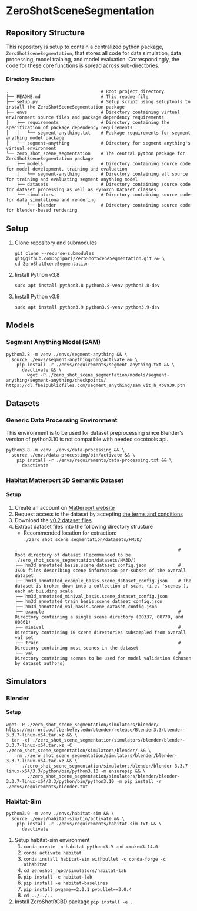 # ZeroShotSceneSegmentation

## Repository Structure

This repository is setup to contain a centralized python package, `ZeroShotSceneSegmentation`, that stores all code for data simulation, data processing, model training, and model evaluation. Correspondingly, the code for these core functions is spread across sub-directories.

#### Directory Structure

```
.                                   # Root project directory
├── README.md                       # This readme file
├── setup.py                        # Setup script using setuptools to install the ZeroShotSceneSegmentation package
├── envs                            # Directory containing virtual environment source files and package dependency requirements
│   ├── requirements                # Directory containing the specification of package dependency requirements
│   │   └── segment-anything.txt    # Package requirements for segment anything model package
│   └── segment-anything            # Directory for segment anything's virtual environment
└── zero_shot_scene_segmentation    # The central python package for ZeroShotSceneSegmentation package
    ├── models                      # Directory containing source code for model development, training and evaluation
    │   └── segment-anything        # Directory containing all source for training and evaluating segment anything model
    ├── datasets                    # Directory containing source code for dataset processing as well as PyTorch Dataset classes
    └── simulators                  # Directory containing source code for data simulationa and rendering
        └── blender                 # Directory containing source code for blender-based rendering
```


## Setup

1. Clone repository and submodules

    ```
    git clone --recurse-submodules git@github.com:opipari/ZeroShotSceneSegmentation.git && \
    cd ZeroShotSceneSegmentation
    ```

2. Install Python v3.8

    ```
    sudo apt install python3.8 python3.8-venv python3.8-dev
    ```

3. Install Python v3.9

    ```
    sudo apt install python3.9 python3.9-venv python3.9-dev
    ```



## Models

### Segment Anything Model (SAM)

```
python3.8 -m venv ./envs/segment-anything && \
  source ./envs/segment-anything/bin/activate && \
    pip install -r ./envs/requirements/segment-anything.txt && \
      deactivate && \
        wget -P ./zero_shot_scene_segmentation/models/segment-anything/segment-anything/checkpoints/ https://dl.fbaipublicfiles.com/segment_anything/sam_vit_h_4b8939.pth
```

## Datasets

### Generic Data Processing Environment

This environment is to be used for dataset preprocessing since Blender's version of python3.10 is not compatible with needed cocotools api.

```
python3.8 -m venv ./envs/data-processing && \
  source ./envs/data-processing/bin/activate && \
    pip install -r ./envs/requirements/data-processing.txt && \
      deactivate
```

### [Habitat Matterport 3D Semantic Dataset](https://aihabitat.org/datasets/hm3d-semantics/)

#### Setup

1. Create an account on [Matterport website](https://buy.matterport.com/free-account-register?_ga=2.183460966.1764739312.1687379653-577208820.1687379653)
2. Request access to the dataset by accepting [the terms and conditions](https://matterport.com/matterport-end-user-license-agreement-academic-use-model-data)
3. Download the [v0.2 dataset files](https://github.com/matterport/habitat-matterport-3dresearch#-downloading-hm3d-v02)
4. Extract dataset files into the following directory structure
   - Recommended location for extraction: `./zero_shot_scene_segmentation/datasets/HM3D/`
    ```
    .                                                             # Root directory of dataset (Recommended to be ./zero_shot_scene_segmentation/datasets/HM3D/)
    ├── hm3d_annotated_basis.scene_dataset_config.json            # JSON files describing scene information per-subset of the overall dataset
    ├── hm3d_annotated_example_basis.scene_dataset_config.json    # The dataset is broken down into a collection of scans (i.e. 'scenes'), each at building scale
    ├── hm3d_annotated_minival_basis.scene_dataset_config.json
    ├── hm3d_annotated_train_basis.scene_dataset_config.json
    ├── hm3d_annotated_val_basis.scene_dataset_config.json
    ├── example                                                   # Directory containing a single scene directory (00337, 00770, and 00861)
    ├── minival                                                   # Directory containing 10 scene directories subsampled from overall val set
    ├── train                                                     # Directory containing most scenes in the dataset
    └── val                                                       # Directory containing scenes to be used for model validation (chosen by dataset authors)
    ```

## Simulators

### Blender

#### Setup

```
wget -P ./zero_shot_scene_segmentation/simulators/blender/ https://mirrors.ocf.berkeley.edu/blender/release/Blender3.3/blender-3.3.7-linux-x64.tar.xz && \
  tar -xf ./zero_shot_scene_segmentation/simulators/blender/blender-3.3.7-linux-x64.tar.xz -C ./zero_shot_scene_segmentation/simulators/blender/ && \
    rm ./zero_shot_scene_segmentation/simulators/blender/blender-3.3.7-linux-x64.tar.xz && \
      ./zero_shot_scene_segmentation/simulators/blender/blender-3.3.7-linux-x64/3.3/python/bin/python3.10 -m ensurepip && \
        ./zero_shot_scene_segmentation/simulators/blender/blender-3.3.7-linux-x64/3.3/python/bin/python3.10 -m pip install -r ./envs/requirements/blender.txt
```

### Habitat-Sim


```
python3.9 -m venv ./envs/habitat-sim && \
  source ./envs/habitat-sim/bin/activate && \
    pip install -r ./envs/requirements/habitat-sim.txt && \
      deactivate
```

1. Setup habitat-sim environment
    1. `conda create -n habitat python=3.9 and cmake=3.14.0`
    2. `conda activate habitat`
    3. `conda install habitat-sim withbullet -c conda-forge -c aihabitat`
    4. `cd zeroshot_rgbd/simulators/habitat-lab`
    5. `pip install -e habitat-lab`
    6. `pip install -e habitat-baselines`
    7. `pip install pygame==2.0.1 pybullet==3.0.4`
    8. `cd ../../..`
3. Install ZeroShotRGBD package `pip install -e .`
